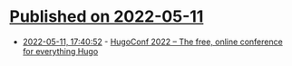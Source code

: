 # [Published on 2022-05-11](index.md)

* [2022-05-11, 17:40:52](https://news.ycombinator.com/item?id=31343294) - [HugoConf 2022 – The free, online conference for everything Hugo](https://hugoconf.io/)
